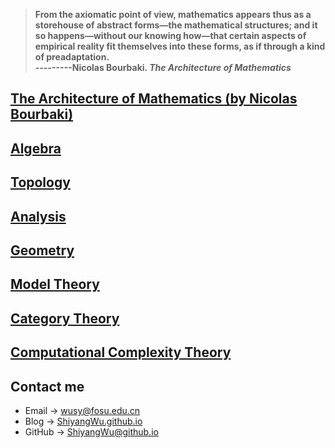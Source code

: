 
> **From the axiomatic point of view, mathematics appears thus as a storehouse of abstract forms—the mathematical structures; and it so happens—without our knowing how—that certain aspects of empirical reality fit themselves into these forms, as if through a kind of preadaptation.   
---------Nicolas Bourbaki. _The Architecture of Mathematics_**

## [The Architecture of Mathematics (by Nicolas Bourbaki)](https://shiyangwu.github.io/Blog/TheArchitectureofMathematics)

## [Algebra](https://shiyangwu.github.io/Blog/Algebra/index)

## [Topology](https://shiyangwu.github.io/Blog/Topology/index)

## [Analysis](https://shiyangwu.github.io/Blog/Analysis/index)

## [Geometry](https://shiyangwu.github.io/Blog/Geometry/index)

## [Model Theory](https://shiyangwu.github.io/Blog/ModelTheory/index)

## [Category Theory](https://shiyangwu.github.io/Blog/CategoryTheory/index)

## [Computational Complexity Theory](https://shiyangwu.github.io/Blog/ComputationalComplexityTheory/index)

## Contact me

* Email -> <wusy@fosu.edu.cn>
* Blog -> [ShiyangWu.github.io](https://shiyangwu.github.io/)
* GitHub -> [ShiyangWu@github.io](https://github.com/ShiyangWu/ShiyangWu.github.io/blob/master/README.md)
